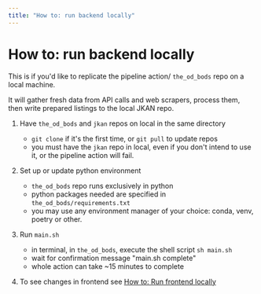 ```yaml
---
title: "How to: run backend locally"
---
```


# How to: run backend locally

This is if you'd like to replicate the pipeline action/ `the_od_bods` repo on a local machine.

It will gather fresh data from API calls and web scrapers, process them, then write prepared listings to the local JKAN repo. 

1. Have `the_od_bods` and `jkan` repos on local in the same directory
    - `git clone` if it's the first time, or `git pull` to update repos
    - you must have the `jkan` repo in local, even if you don't intend to use it, or the pipeline action will fail.

2. Set up or update python environment
    - `the_od_bods` repo runs exclusively in python
    - python packages needed are specified in `the_od_bods/requirements.txt`
    - you may use any environment manager of your choice: conda, venv, poetry or other.

3. Run `main.sh`
    - in terminal, in `the_od_bods`, execute the shell script `sh main.sh`
    - wait for confirmation message "main.sh complete"
    - whole action can take ~15 minutes to complete

4. To see changes in frontend see [How to: Run frontend locally](../how-to-run-frontend-locally.md)